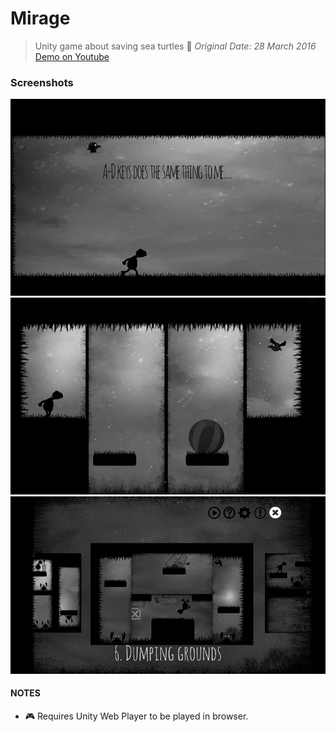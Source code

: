 # Mirage
> Unity game about saving sea turtles :turtle:
> *Original Date: 28 March 2016*
> [Demo on Youtube](https://www.youtube.com/watch?v=BShvHlgDsFs)

### **Screenshots**

![screenshot](./screenshots/screen1.png)
![screenshot](./screenshots/screen2.png)
![screenshot](./screenshots/screen3.png)

#### NOTES
* :video_game: Requires Unity Web Player to be played in browser.
